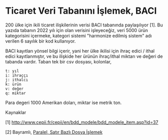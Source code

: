 # Ticaret Veri Tabanını İşlemek, BACI

200 ülke için ikili ticaret ilişkilerinin verisi BACI tabanında
paylaşılıyor [1].  Bu yazıda tabanın 2022 yılı için olan verisini
işleyeceğiz, veri 5000 ürün kategorisini içermeke, kategori sistemi
"harmonize edilmiş sistem" adı verilen 6 sayılık bir kod kullanıyor.

BACI kayıtları yönsel bilgi içerir, yani her ülke ikilisi için ihraç
edici / ithal edici kayıtlanmıştır, ve bu ilişkide her ürünün
ihraç/ithal miktarı ve değeri de tabanda vardır. Taban tek bir csv
dosyası, kolonlar,

```
t: yıl
i: ihraççı
j: ithalcı
k: ürün
v: değer
q: miktar
```

Para degeri 1000 Amerikan doları, miktar ise metrik ton.











Kaynaklar

[1] http://www.cepii.fr/cepii/en/bdd_modele/bdd_modele_item.asp?id=37

[2] Bayramlı, [Paralel, Satır Bazlı Dosya İşlemek](../../2016/02/toptan-islemler-paralelizasyon.html)

